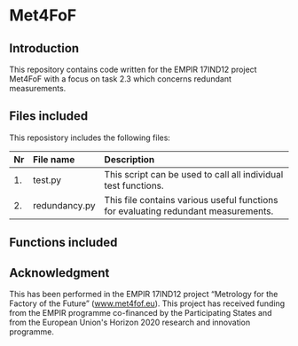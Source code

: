 # Met4FoF

Introduction
------------

This repository contains code written for the EMPIR 17IND12 project Met4FoF with a focus on task 2.3 which concerns redundant measurements.

Files included
--------------
This reposistory includes the following files:

|Nr | File name |Description| 
|:--- |:--- |:---|
|1. |test.py | This script can be used to call all individual test functions.|
|2. |redundancy.py | This file contains various useful functions for evaluating redundant measurements.|


Functions included
------------------


Acknowledgment
--------------

This has been performed in the EMPIR 17IND12 project “Metrology for the Factory of the Future” (www.met4fof.eu). This project has received funding from the EMPIR programme co-financed by the Participating States and from the European Union's Horizon 2020 research and innovation programme.
